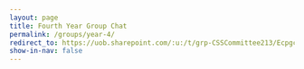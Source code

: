 ```yaml
---
layout: page
title: Fourth Year Group Chat
permalink: /groups/year-4/
redirect_to: https://uob.sharepoint.com/:u:/t/grp-CSSCommittee213/EcpgcZx3yT1PmNAJQ0vzdB4Bjg0drgoPi1xlyX2Ao3ps6w?e=1FSSZO
show-in-nav: false
---
```

